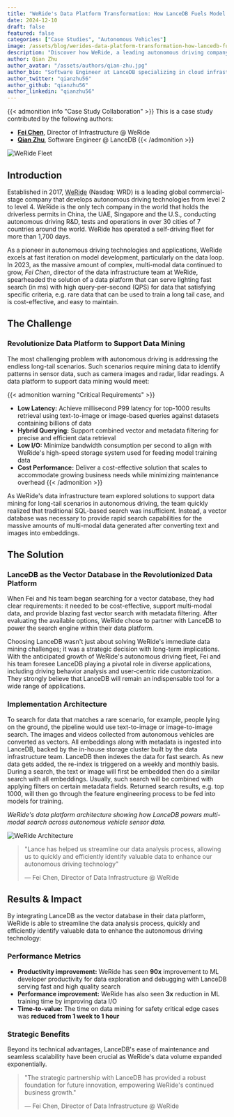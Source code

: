 ```yaml
---
title: "WeRide's Data Platform Transformation: How LanceDB Fuels Model Development Velocity"
date: 2024-12-10
draft: false
featured: false
categories: ["Case Studies", "Autonomous Vehicles"]
image: /assets/blog/werides-data-platform-transformation-how-lancedb-fuels-model-development-velocity/werides-data-platform-transformation-how-lancedb-fuels-model-development-velocity.png
description: "Discover how WeRide, a leading autonomous driving company, leveraged LanceDB to revolutionize their data platform, achieving 90x improvement in ML developer productivity and reducing data mining time from 1 week to 1 hour."
author: Qian Zhu
author_avatar: "/assets/authors/qian-zhu.jpg"
author_bio: "Software Engineer at LanceDB specializing in cloud infrastructure, autonomous vehicle data platforms, and vector database optimization."
author_twitter: "qianzhu56"
author_github: "qianzhu56"
author_linkedin: "qianzhu56"
---
```


{{< admonition info "Case Study Collaboration" >}}
This is a case study contributed by the following authors:
- [**Fei Chen**](https://www.linkedin.com/in/fei-chen-90364325/), Director of Infrastructure @ WeRide
- [**Qian Zhu**](https://www.linkedin.com/in/qianzhu56/), Software Engineer @ LanceDB
{{< /admonition >}}

![WeRide Fleet](/assets/blog/werides-data-platform-transformation-how-lancedb-fuels-model-development-velocity/weride-quote.png)

## Introduction

Established in 2017, [WeRide](https://www.weride.ai/) (Nasdaq: WRD) is a leading global commercial-stage company that develops autonomous driving technologies from level 2 to level 4. WeRide is the only tech company in the world that holds the driverless permits in China, the UAE, Singapore and the U.S., conducting autonomous driving R&D, tests and operations in over 30 cities of 7 countries around the world. WeRide has operated a self-driving fleet for more than 1,700 days.

As a pioneer in autonomous driving technologies and applications, WeRide excels at fast iteration on model development, particularly on the data loop. In 2023, as the massive amount of complex, multi-modal data continued to grow, *Fei Chen*, director of the data infrastructure team at WeRide, spearheaded the solution of a data platform that can serve lighting fast search (in ms) with high query-per-second (QPS) for data that satisfying specific criteria, e.g. rare data that can be used to train a long tail case, and is cost-effective, and easy to maintain.

## The Challenge

### Revolutionize Data Platform to Support Data Mining

The most challenging problem with autonomous driving is addressing the endless long-tail scenarios. Such scenarios require mining data to identify patterns in sensor data, such as camera images and radar, lidar readings. A data platform to support data mining would meet:

{{< admonition warning "Critical Requirements" >}}
- **Low Latency:** Achieve millisecond P99 latency for top-1000 results retrieval using text-to-image or image-based queries against datasets containing billions of data
- **Hybrid Querying:** Support combined vector and metadata filtering for precise and efficient data retrieval
- **Low I/O:** Minimize bandwidth consumption per second to align with WeRide's high-speed storage system used for feeding model training data
- **Cost Performance:** Deliver a cost-effective solution that scales to accommodate growing business needs while minimizing maintenance overhead
{{< /admonition >}}

As WeRide's data infrastructure team explored solutions to support data mining for long-tail scenarios in autonomous driving, the team quickly realized that traditional SQL-based search was insufficient. Instead, a vector database was necessary to provide rapid search capabilities for the massive amounts of multi-modal data generated after converting text and images into embeddings.

## The Solution

### LanceDB as the Vector Database in the Revolutionized Data Platform

When Fei and his team began searching for a vector database, they had clear requirements: it needed to be cost-effective, support multi-modal data, and provide blazing fast vector search with metadata filtering. After evaluating the available options, WeRide chose to partner with LanceDB to power the search engine within their data platform.

Choosing LanceDB wasn't just about solving WeRide's immediate data mining challenges; it was a strategic decision with long-term implications. With the anticipated growth of WeRide's autonomous driving fleet, Fei and his team foresee LanceDB playing a pivotal role in diverse applications, including driving behavior analysis and user-centric ride customization. They strongly believe that LanceDB will remain an indispensable tool for a wide range of applications.

### Implementation Architecture

To search for data that matches a rare scenario, for example, people lying on the ground, the pipeline would use text-to-image or image-to-image search. The images and videos collected from autonomous vehicles are converted as vectors. All embeddings along with metadata is ingested into LanceDB, backed by the in-house storage cluster built by the data infrastructure team. LanceDB then indexes the data for fast search. As new data gets added, the re-index is triggered on a weekly and monthly basis. During a search, the text or image will first be embedded then do a similar search with all embeddings. Usually, such search will be combined with applying filters on certain metadata fields. Returned search results, e.g. top 1000, will then go through the feature engineering process to be fed into models for training.

*WeRide's data platform architecture showing how LanceDB powers multi-modal search across autonomous vehicle sensor data.*

![WeRide Architecture](/assets/blog/werides-data-platform-transformation-how-lancedb-fuels-model-development-velocity/architecture.png)

> "Lance has helped us streamline our data analysis process, allowing us to quickly and efficiently identify valuable data to enhance our autonomous driving technology"
> 
> — Fei Chen, Director of Data Infrastructure @ WeRide

## Results & Impact

By integrating LanceDB as the vector database in their data platform, WeRide is able to streamline the data analysis process, quickly and efficiently identify valuable data to enhance the autonomous driving technology:

### Performance Metrics

- **Productivity improvement:** WeRide has seen **90x** improvement to ML developer productivity for data exploration and debugging with LanceDB serving fast and high quality search
- **Performance improvement:** WeRide has also seen **3x** reduction in ML training time by improving data I/O
- **Time-to-value:** The time on data mining for safety critical edge cases was **reduced from 1 week to 1 hour**

### Strategic Benefits

Beyond its technical advantages, LanceDB's ease of maintenance and seamless scalability have been crucial as WeRide's data volume expanded exponentially.

> "The strategic partnership with LanceDB has provided a robust foundation for future innovation, empowering WeRide's continued business growth."
> 
> — Fei Chen, Director of Data Infrastructure @ WeRide

